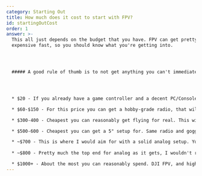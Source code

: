 ```yaml
---
category: Starting Out
title: How much does it cost to start with FPV?
id: startingOutCost
order: 1
answer: >-
  This all just depends on the budget that you have. FPV can get pretty
  expensive fast, so you should know what you're getting into. 




  ##### A good rule of thumb is to not get anything you can't immediately afford to get replacement parts.




  * $20 - If you already have a game controller and a decent PC/Console, you can buy a sim and try flying to see if you'd enjoy FPV

  * $60-$150 - For this price you can get a hobby-grade radio, that will give you a much more realistic feel when flying in a simulator, and can be used if/when you decide to get a quad

  * $300-400 - Cheapest you can reasonably get flying for real. This will get you a whoop to fly indoors, a proper radio, and some budget goggles to start off

  * $500-600 - Cheapest you can get a 5" setup for. Same radio and goggles, but the quad will obviously be more expensive

  * ~$700 - This is where I would aim for with a solid analog setup. You'd get good slimline goggles, a good charging setup and tools, and a proper quad
  
  * ~$800 - Pretty much the top end for analog as it gets, I wouldn't really go any further without going on DJI Digital 

  * $1000+ - About the most you can reasonably spend. DJI FPV, and high end radio equipment
---
```

